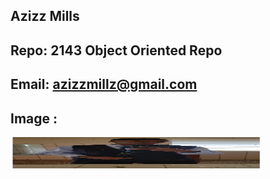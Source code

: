 ## Azizz Mills
## Repo: 2143 Object Oriented Repo 
## Email: azizzmillz@gmail.com
## Image :
<img src= "Pic.PNG" height= "50" width="400">
